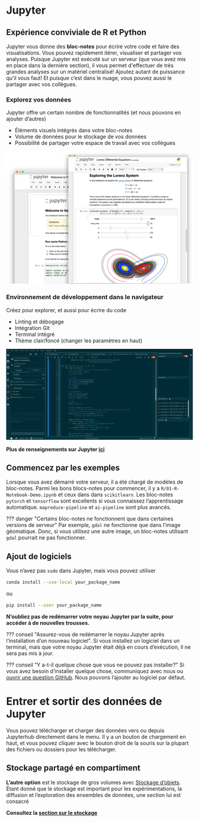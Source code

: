 # Jupyter

## Expérience conviviale de R et Python

Jupyter vous donne des **bloc-notes** pour écrire votre code et faire des visualisations. 
Vous pouvez rapidement itérer, visualiser et partager vos analyses. Puisque Jupyter est exécuté
sur un serveur (que vous avez mis en place dans la dernière section), il vous permet d'effectuer 
de très grandes analyses sur un matériel centralisé! Ajoutez autant de puissance qu’il vous faut! 
Et puisque c’est dans le nuage, vous pouvez aussi le partager avec vos collègues.

### Explorez vos données

Jupyter offre un certain nombre de fonctionnalités (et nous pouvons en ajouter d’autres)

- Éléments visuels intégrés dans votre bloc-notes
- Volume de données pour le stockage de vos données
- Possibilité de partager votre espace de travail avec vos collègues

![gadgets logiciels interactifs](../images/jupyter_visual.png)


### Environnement de développement dans le navigateur

Créez pour explorer, et aussi pour écrire du code

- Linting et débogage
- Intégration Git
- Terminal intégré
- Thème clair/foncé (changer les paramètres en haut)

![Fonctionnalités de l’environnement de développement](../images/jupyter_ide.png)

**Plus de renseignements sur Jupyter [ici](https://jupyter.org)**



## Commencez par les exemples

Lorsque vous avez démarré votre serveur, il a été chargé de modèles de bloc-notes.
Parmi les bons blocs-notes pour commencer, il y a `R/01-R-Notebook-Demo.ipynb` et ceux dans
dans `scikitlearn`. Les bloc-notes `pytorch` et `tensorflow` sont excellents si vous connaissez
l’apprentissage automatique. `mapreduce-pipeline` et `ai-pipeline` sont plus avancés.

??? danger "Certains bloc-notes ne fonctionnent que dans certaines versions de serveur"
    Par exemple, `gdal` ne fonctionne que dans l’image géomatique. Donc, si vous utilisez une autre
    image, un bloc-notes utilisant `gdal` pourrait ne pas fonctionner.
    
## Ajout de logiciels

Vous n’avez pas `sudo` dans Jupyter, mais vous pouvez utiliser 

```sh
conda install --use-local your_package_name
```

ou

```sh
pip install --user your_package_name
```


**N’oubliez pas de redémarrer votre noyau Jupyter par la suite, pour accéder à de nouvelles trousses.**

??? conseil "Assurez-vous de redémarrer le noyau Jupyter après l’installation d’un nouveau logiciel".
    Si vous installez un logiciel dans un terminal, mais que votre noyau Jupyter était déjà
    en cours d’exécution, il ne sera pas mis à jour.
    
??? conseil "Y a-t-il quelque chose que vous ne pouvez pas installer?"
    Si vous avez besoin d’installer quelque chose, communiquez avec nous 
    ou [ouvrir une question GitHub](https://github.com/StatCan/kubeflow-containers).
    Nous pouvons l’ajouter au logiciel par défaut.
 
 
# Entrer et sortir des données de Jupyter
 
Vous pouvez télécharger et charger des données vers ou depuis Jupyterhub directement dans le menu. 
Il y a un bouton de chargement en haut, et vous pouvez cliquer avec le bouton droit de la souris 
sur la plupart des fichiers ou dossiers pour les télécharger.



## Stockage partagé en compartiment

**L’autre option** est le stockage de gros volumes avec 
[Stockage d’objets](https://en.wikipedia.org/wiki/Object_storage).
Étant donné que le stockage est important pour les expérimentations, la diffusion 
et l’exploration des ensembles de données, une section lui est consacré


**Consultez la [section sur le stockage](/Stockage)**
